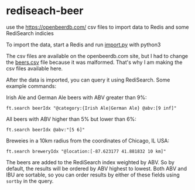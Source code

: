 # rediseach-beer

use the https://openbeerdb.com/ csv files to import data to Redis and some RediSearch indicies

To import the data, start a Redis and run [import.py](../master/import.py) with python3

The csv files are available on the openbeerdb.com site, but I had to change the [beers.csv](../master/beers.csv) file because it was malformed. That's why I am making the csv files available here.

After the data is imported, you can query it using RediSearch. Some example commands:

Irish Ale and German Ale beers with ABV greater than 9%:

`ft.search beerIdx "@category:{Irish Ale|German Ale} @abv:[9 inf]"`

All beers with ABV higher than 5% but lower than 6%:

`ft.search beerIdx @abv:"[5 6]"`

Breweies in a 10km radius from the coordinates of Chicago, IL USA:

`ft.search breweryIdx "@location:[-87.623177 41.881832 10 km]"`

The beers are added to the RediSearch index weighted by ABV. So by default, the results will be ordered by ABV highest to lowest. Both ABV and IBU are sortable, so you can order results by either of these fields using `sortby` in the query.
